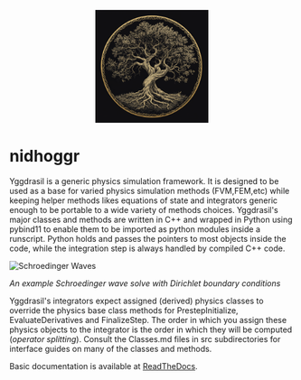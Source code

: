 <p align="center">
  <img src="docs/source/yggdrasil.png" alt="Yggdrasil Logo" width="200">
</p>

# nidhoggr

Yggdrasil is a generic physics simulation framework. It is designed to be used as a base for varied physics simulation methods (FVM,FEM,etc)
while keeping helper methods likes equations of state and integrators generic enough to be portable to a wide variety of 
methods choices. Yggdrasil's major classes and methods are written in C++ and wrapped in Python using pybind11 to enable them to be imported
as python modules inside a runscript. Python holds and passes the pointers to most objects inside the code, while the integration step is
always handled by compiled C++ code.


![Schroedinger Waves](examples/logo_test.png)

*An example Schroedinger wave solve with Dirichlet boundary conditions*

Yggdrasil's integrators expect assigned (derived) physics classes to override the physics base class methods for PrestepInitialize, EvaluateDerivatives and FinalizeStep. The order in which you assign these physics objects to the integrator is the order in which they will be computed (*operator splitting*). Consult the Classes.md files in src subdirectories for interface guides on many of the classes and methods.

Basic documentation is available at [ReadTheDocs](https://yggdrasil.readthedocs.io).
